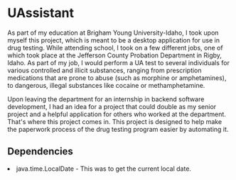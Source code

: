 # UAssistant

As part of my education at Brigham Young University-Idaho, I took upon myself this project, which is meant to be a
desktop application for use in drug testing.  While attending school, I took on a few different jobs, one of which took
place at the Jefferson County Probation Department in Rigby, Idaho.  As part of my job, I would perform a UA test to
several individuals for various controlled and illicit substances, ranging from prescription medications that are prone
to abuse (such as morphine or amphetamines), to dangerous, illegal substances like cocaine or methamphetamine.

Upon leaving the department for an internship in backend software development, I had an idea for a project that could
double as my senior project and a helpful application for others who worked at the department.  That's where this
project comes in.  This project is designed to help make the paperwork process of the drug testing program easier by
automating it.

## Dependencies

<li>java.time.LocalDate - This was to get the current local date.